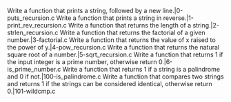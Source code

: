Write a function that prints a string, followed by a new line.|0-puts_recursion.c
Write a function that prints a string in reverse.|1-print_rev_recursion.c
Write a function that returns the length of a string.|2-strlen_recursion.c
Write a function that returns the factorial of a given number.|3-factorial.c
Write a function that returns the value of x raised to the power of y.|4-pow_recursion.c
Write a function that returns the natural square root of a number.|5-sqrt_recursion.c
Write a function that returns 1 if the input integer is a prime number, otherwise return 0.|6-is_prime_number.c
Write a function that returns 1 if a string is a palindrome and 0 if not.|100-is_palindrome.c
Write a function that compares two strings and returns 1 if the strings can be considered identical, otherwise return 0.|101-wildcmp.c
